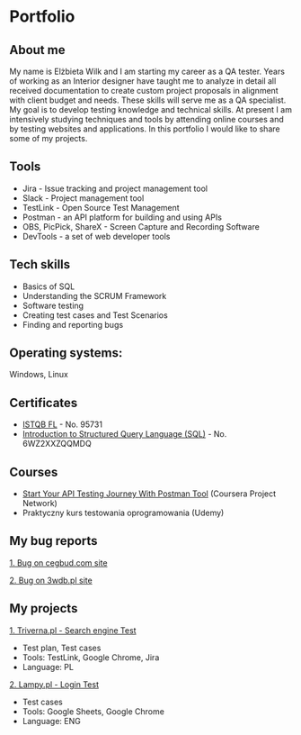 # Portfolio
## About me
My name is Elżbieta Wilk and I am starting my career as a QA tester.
Years of working as an Interior designer have taught me to analyze in detail all received documentation to create custom project proposals in alignment with client budget and needs. These skills will serve me as a QA specialist. 
My goal is to develop testing knowledge and technical skills. At present I am intensively studying techniques and tools by attending online courses and by testing websites and applications. In this portfolio I would like to share some of my projects.
## Tools
- Jira - Issue tracking and project management tool
- Slack - Project management tool
- TestLink - Open Source Test Management
- Postman - an API platform for building and using APIs
- OBS, PicPick, ShareX - Screen Capture and Recording Software
- DevTools - a set of web developer tools
## Tech skills
- Basics of SQL
- Understanding the SCRUM Framework
- Software testing
- Creating test cases and Test Scenarios
- Finding and reporting bugs
## Operating systems: 
Windows, Linux 
## Certificates
- [ISTQB FL](https://www.gasq.org/en/certification/check-a-certificate.html) - No. 95731
- [Introduction to Structured Query Language (SQL)](https://www.coursera.org/account/accomplishments/certificate/6WZ2XXZQQMDQ) - No. 6WZ2XXZQQMDQ
## Courses
- [Start Your API Testing Journey With Postman Tool](https://www.coursera.org/account/accomplishments/certificate/F2TG4DMUQGHK) (Coursera Project Network)
- Praktyczny kurs testowania oprogramowania (Udemy)
## My bug reports
[1. Bug on cegbud.com site](https://drive.google.com/file/d/1O8seFwDDyiUGVvEFejaEXajSewqwJsJb/view?usp=sharing)

[2. Bug on 3wdb.pl site](https://docs.google.com/document/d/1bEuD07Snl7-4OGtSBdWw-tUSqX-PqAgvHBU7d5ZzwAE/edit?usp=sharing)

## My projects
[1. Triverna.pl - Search engine Test](https://drive.google.com/file/d/12kRwaigOSzSYDYxP5ID1OQY-1E2DheCL/view?usp=sharing)
- Test plan, Test cases
- Tools: TestLink, Google Chrome, Jira
- Language: PL

[2. Lampy.pl - Login Test](https://docs.google.com/spreadsheets/d/1VO187ttuftSpm7QGoDKAgQgF25rIEWJfC2DKHK-4kU4/edit?usp=sharing) 
- Test cases
- Tools: Google Sheets, Google Chrome
- Language: ENG


